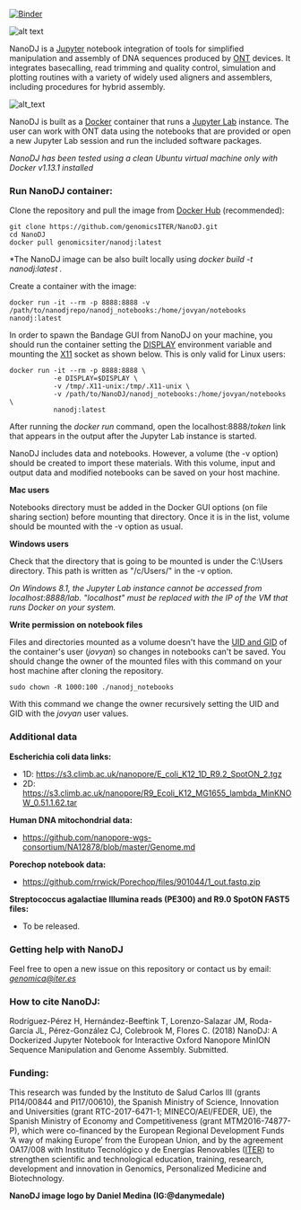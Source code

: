 [![Binder](https://mybinder.org/badge.svg)](https://mybinder.org/v2/gh/genomicsITER/NanoDJ/binder)



![alt text](https://i.imgur.com/UmUUyLp.png "NanoDJ-logo")

NanoDJ is a [Jupyter](http://jupyter.org/) notebook integration of tools for simplified manipulation and assembly of DNA sequences produced by [ONT](https://nanoporetech.com/) devices. It integrates basecalling, read trimming and quality control, simulation and plotting routines with a variety of widely used aligners and assemblers, including procedures for hybrid assembly. 

![alt_text](https://github.com/genomicsITER/NanoDJ/blob/master/NanoDJ_pipeline_chart.png "NanoDJ-pipeline2")

NanoDJ is built as a [Docker](https://www.docker.com/) container that runs a [Jupyter Lab](https://jupyterlab.readthedocs.io/en/stable/) instance. The user can work with ONT data using the notebooks that are provided or open a new Jupyter Lab session and run the included software packages.

*NanoDJ has been tested using a clean Ubuntu virtual machine only with Docker v1.13.1 installed*

### **Run NanoDJ container:**

Clone the repository and pull the image from [Docker Hub](https://hub.docker.com/) (recommended):

```
git clone https://github.com/genomicsITER/NanoDJ.git
cd NanoDJ
docker pull genomicsiter/nanodj:latest
```

*The NanoDJ image can be also built locally using *docker build -t nanodj:latest .*

Create a container with the image:

```
docker run -it --rm -p 8888:8888 -v /path/to/nanodjrepo/nanodj_notebooks:/home/jovyan/notebooks nanodj:latest
```
In order to spawn the Bandage GUI from NanoDJ on your machine, you should run the container setting the [DISPLAY](https://askubuntu.com/questions/432255/what-is-the-display-environment-variable) environment variable and mounting the [X11](https://en.wikipedia.org/wiki/X_Window_System) socket as shown below. This is only valid for Linux users:

```
docker run -it --rm -p 8888:8888 \  
           -e DISPLAY=$DISPLAY \  
           -v /tmp/.X11-unix:/tmp/.X11-unix \  
           -v /path/to/NanoDJ/nanodj_notebooks:/home/jovyan/notebooks \  
           nanodj:latest
```

After running the *docker run* command, open  the localhost:8888/*token* link that appears in the output after the Jupyter Lab instance is started.

NanoDJ includes data and notebooks. However, a volume (the -v option) should be created to import these materials. With this volume, input and output data and modified notebooks can be saved on your host machine. 

**Mac users**

Notebooks directory must be added in the Docker GUI options (on file sharing section) before mounting that directory. Once it is in the list, volume should be mounted with the -v option as usual.

**Windows users**

Check that the directory that is going to be mounted is under the C:\Users directory. This path is written as "/c/Users/" in the -v option.

*On Windows 8.1, the Jupyter Lab instance cannot be accessed from localhost:8888/lab. "localhost" must be replaced with the IP of the VM that runs Docker on your system.*

**Write permission on notebook files**

Files and directories mounted as a volume doesn't have the [UID and GID](https://en.wikipedia.org/wiki/User_identifier) of the container's user (*jovyan*) so changes in notebooks can't be saved. You should change the owner of the mounted files with this command on your host machine after cloning the repository.

```
sudo chown -R 1000:100 ./nanodj_notebooks
```

With this command we change the owner recursively setting the UID and GID with the *jovyan* user values.

### Additional data

**Escherichia coli data links:**

- 1D: <https://s3.climb.ac.uk/nanopore/E_coli_K12_1D_R9.2_SpotON_2.tgz>
- 2D: https://s3.climb.ac.uk/nanopore/R9_Ecoli_K12_MG1655_lambda_MinKNOW_0.51.1.62.tar

**Human DNA mitochondrial data:**

- https://github.com/nanopore-wgs-consortium/NA12878/blob/master/Genome.md


**Porechop notebook data:**

-  https://github.com/rrwick/Porechop/files/901044/1_out.fastq.zip

**Streptococcus agalactiae Illumina reads (PE300) and R9.0 SpotON FAST5 files:**

- To be released.

### **Getting help with NanoDJ**

Feel free to open a new issue on this repository or contact us by email: *genomica@iter.es*  

### **How to cite NanoDJ:**

Rodríguez-Pérez H, Hernández-Beeftink T, Lorenzo-Salazar JM, Roda-García JL, Pérez-González CJ, Colebrook M, Flores C. (2018) NanoDJ: A Dockerized Jupyter Notebook for Interactive Oxford Nanopore MinION Sequence Manipulation and Genome Assembly. Submitted.  

### **Funding:**

This research was funded by the Instituto de Salud Carlos III (grants PI14/00844 and PI17/00610), the Spanish Ministry of Science, Innovation and Universities (grant RTC-2017-6471-1; MINECO/AEI/FEDER, UE), the Spanish Ministry of Economy and Competitiveness (grant MTM2016-74877-P), which were co-financed by the European Regional Development Funds ‘A way of making Europe’ from the European Union, and by the agreement OA17/008 with Instituto Tecnológico y de Energías Renovables ([ITER](http://www.iter.es/)) to strengthen scientific and technological education, training, research, development and innovation in Genomics, Personalized Medicine and Biotechnology.

**NanoDJ image logo by Daniel Medina (IG:@danymedale)** 
